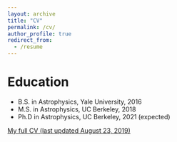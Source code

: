 ```yaml
---
layout: archive
title: "CV"
permalink: /cv/
author_profile: true
redirect_from:
  - /resume
---
```


Education
======
* B.S. in Astrophysics, Yale University, 2016
* M.S. in Astrophysics, UC Berkeley, 2018
* Ph.D in Astrophysics, UC Berkeley, 2021 (expected)

<span style="color:#5DADE2">[My full CV (last updated August 23, 2019)](https://kareemelbadry.github.io/files/El_Badry_Kareem_CV.pdf)</span>



